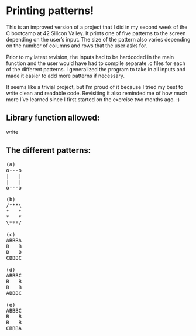 # Printing patterns!

This is an improved version of a project that I did in my second week of the C bootcamp at 42 Silicon Valley. It prints one of five patterns to the screen depending on the user’s input. The size of the pattern also varies depending on the number of columns and rows that the user asks for.  

Prior to my latest revision, the inputs had to be hardcoded in the main function and the user would have had to compile separate .c files for each of the different patterns. I generalized the program to take in all inputs and made it easier to add more patterns if necessary.  

It seems like a trivial project, but I’m proud of it because I tried my best to write clean and readable code. Revisiting it also reminded me of how much more I’ve learned since I first started on the exercise two months ago. :)

## Library function allowed:
write

## The different patterns:
<pre>
(a)
o---o  
|   |  
|   |  
o---o  

(b)
/***\  
*   *  
*   * 
\***/  

(c)
ABBBA
B   B
B   B
CBBBC

(d)
ABBBC
B   B
B   B
ABBBC

(e)
ABBBC
B   B
B   B
CBBBA
</pre>
